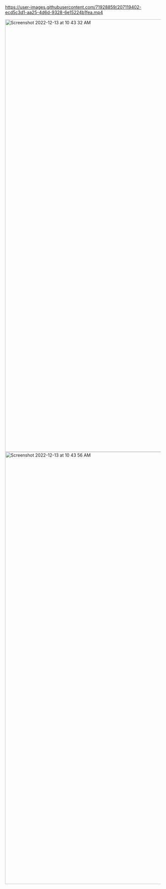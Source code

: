 

https://user-images.githubusercontent.com/71928859/207119402-ecd5c3d1-aa25-4d6d-9328-6e15224b1fea.mp4

<img width="1399" alt="Screenshot 2022-12-13 at 10 43 32 AM" src="https://user-images.githubusercontent.com/71928859/207232310-0bc5848c-2d1e-4976-9dfa-bec2a094b611.png">
<img width="1398" alt="Screenshot 2022-12-13 at 10 43 56 AM" src="https://user-images.githubusercontent.com/71928859/207232361-46fa85e4-f543-4b80-b02e-f7b96a48bee4.png">
